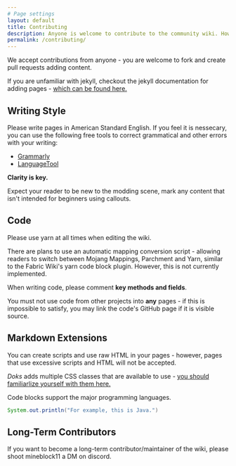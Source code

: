 ```yaml
---
# Page settings
layout: default
title: Contributing
description: Anyone is welcome to contribute to the community wiki. However, please follow our writing guidelines.
permalink: /contributing/
---
```


We accept contributions from anyone - you are welcome to fork and create pull requests adding content.

If you are unfamiliar with jekyll, checkout the jekyll documentation for adding pages - [which can be found here.](https://jekyllrb.com/docs/pages/)

## Writing Style

Please write pages in American Standard English. If you feel it is nessecary, you can use the following free tools to correct grammatical and other errors with your writing:

- [Grammarly](https://www.grammarly.com/)
- [LanguageTool](https://languagetool.org/)

<div class="callout callout--info">
    <p><strong>Clarity is key.</strong></p>
    <p>Expect your reader to be new to the modding scene, mark any content that isn't intended for beginners using callouts.</p>
</div>

## Code

Please use yarn at all times when editing the wiki.

There are plans to use an automatic mapping conversion script - allowing readers to switch between Mojang Mappings, Parchment and Yarn, similar to the Fabric Wiki's yarn code block plugin. However, this is not currently implemented.


When writing code, please comment **key methods and fields**.

You must not use code from other projects into **any** pages - if this is impossible to satisfy, you may link the code's GitHub page if it is visible source.

## Markdown Extensions

You can create scripts and use raw HTML in your pages - however, pages that use excessive scripts and HTML will not be accepted.

*Doks* adds multiple CSS classes that are available to use - [you should familiarlize yourself with them here.](https://doks.themejack.com/blue/manage-content)

Code blocks support the major programming languages.

```java
System.out.println("For example, this is Java.")
```

## Long-Term Contributors

If you want to become a long-term contributor/maintainer of the wiki, please shoot mineblock11 a DM on discord.

